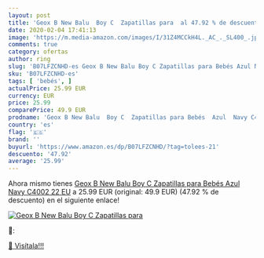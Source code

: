 ```yaml
---
layout: post
title: 'Geox B New Balu  Boy C  Zapatillas para  al 47.92 % de descuento'
date: 2020-02-04 17:41:13
image: 'https://m.media-amazon.com/images/I/31Z4MCCkH4L._AC_._SL400_.jpg'
comments: true
category: ofertas
author: ring
slug: 'B07LFZCNHD-es Geox B New Balu Boy C Zapatillas para Bebés Azul Navy...'
sku: 'B07LFZCNHD-es'
tags: [ 'bebés', ]
actualPrice: 25.99 EUR
currency: EUR
price: 25.99
comparePrice: 49.9 EUR
prodname: 'Geox B New Balu  Boy C  Zapatillas para Bebés  Azul  Navy C4002   22 EU'
country: 'es'
flag: '🇪🇸'
brand: ''
buyurl: 'https://www.amazon.es/dp/B07LFZCNHD/?tag=tolees-21'
descuento: '47.92'
average: '25.99'
---
```


Ahora mismo tienes [Geox B New Balu  Boy C  Zapatillas para Bebés  Azul  Navy C4002   22 EU](https://www.amazon.es/dp/B07LFZCNHD/?tag=tolees-21) a 25.99 EUR (original: 49.9 EUR) (47.92 %  de descuento) en el siguiente enlace!

[![Geox B New Balu  Boy C  Zapatillas para ](https://m.media-amazon.com/images/I/31Z4MCCkH4L._AC_._SL400_.jpg)](https://www.amazon.es/dp/B07LFZCNHD/?tag=tolees-21)

🔎:


[🛒 Visítala!!!](https://www.amazon.es/dp/B07LFZCNHD/?tag=tolees-21)
